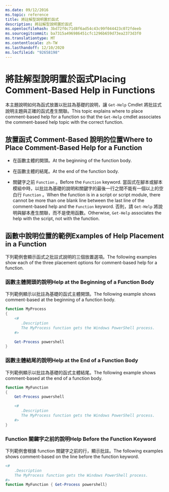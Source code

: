 ```yaml
---
ms.date: 09/12/2016
ms.topic: reference
title: 將註解型說明置於函式
description: 將註解型說明置於函式
ms.openlocfilehash: 3bd72f0c71d8f6ad54c43c99f044423c072fdeeb
ms.sourcegitcommit: ba7315a496986451cfc1296b659d73ea2373d3f0
ms.translationtype: MT
ms.contentlocale: zh-TW
ms.lasthandoff: 12/10/2020
ms.locfileid: "92658198"
---
```

# <a name="placing-comment-based-help-in-functions"></a><span data-ttu-id="1f0dd-103">將註解型說明置於函式</span><span class="sxs-lookup"><span data-stu-id="1f0dd-103">Placing Comment-Based Help in Functions</span></span>

<span data-ttu-id="1f0dd-104">本主題說明如何為函式放置以批註為基礎的說明，讓 `Get-Help` Cmdlet 將批註式說明主題與正確的函式產生關聯。</span><span class="sxs-lookup"><span data-stu-id="1f0dd-104">This topic explains where to place comment-based help for a function so that the `Get-Help` cmdlet associates the comment-based help topic with the correct function.</span></span>

## <a name="where-to-place-comment-based-help-for-a-function"></a><span data-ttu-id="1f0dd-105">放置函式 Comment-Based 說明的位置</span><span class="sxs-lookup"><span data-stu-id="1f0dd-105">Where to Place Comment-Based Help for a Function</span></span>

- <span data-ttu-id="1f0dd-106">在函數主體的開頭。</span><span class="sxs-lookup"><span data-stu-id="1f0dd-106">At the beginning of the function body.</span></span>

- <span data-ttu-id="1f0dd-107">在函數主體的結尾。</span><span class="sxs-lookup"><span data-stu-id="1f0dd-107">At the end of the function body.</span></span>

- <span data-ttu-id="1f0dd-108">關鍵字之前 `Function` 。</span><span class="sxs-lookup"><span data-stu-id="1f0dd-108">Before the `Function` keyword.</span></span> <span data-ttu-id="1f0dd-109">當函式在腳本或腳本模組中時，以批註為基礎的說明和關鍵字的最後一行之間不能有一個以上的空白行 `Function` 。</span><span class="sxs-lookup"><span data-stu-id="1f0dd-109">When the function is in a script or script module, there cannot be more than one blank line between the last line of the comment-based help and the `Function` keyword.</span></span> <span data-ttu-id="1f0dd-110">否則，請 `Get-Help` 將說明與腳本產生關聯，而不是使用函數。</span><span class="sxs-lookup"><span data-stu-id="1f0dd-110">Otherwise, `Get-Help` associates the help with the script, not with the function.</span></span>

## <a name="examples-of-help-placement-in-a-function"></a><span data-ttu-id="1f0dd-111">函數中說明位置的範例</span><span class="sxs-lookup"><span data-stu-id="1f0dd-111">Examples of Help Placement in a Function</span></span>

<span data-ttu-id="1f0dd-112">下列範例會顯示函式之批註式說明的三個放置選項。</span><span class="sxs-lookup"><span data-stu-id="1f0dd-112">The following examples show each of the three placement options for comment-based help for a function.</span></span>

### <a name="help-at-the-beginning-of-a-function-body"></a><span data-ttu-id="1f0dd-113">函數主體開頭的說明</span><span class="sxs-lookup"><span data-stu-id="1f0dd-113">Help at the Beginning of a Function Body</span></span>

<span data-ttu-id="1f0dd-114">下列範例顯示以批註為基礎的函式主體開頭。</span><span class="sxs-lookup"><span data-stu-id="1f0dd-114">The following example shows comment-based at the beginning of a function body.</span></span>

```powershell
function MyProcess
{
    <#
       .Description
       The MyProcess function gets the Windows PowerShell process.
    #>

    Get-Process powershell
}
```

### <a name="help-at-the-end-of-a-function-body"></a><span data-ttu-id="1f0dd-115">函數主體結尾的說明</span><span class="sxs-lookup"><span data-stu-id="1f0dd-115">Help at the End of a Function Body</span></span>

 <span data-ttu-id="1f0dd-116">下列範例顯示以批註為基礎的函式主體結尾。</span><span class="sxs-lookup"><span data-stu-id="1f0dd-116">The following example shows comment-based at the end of a function body.</span></span>

```powershell
function MyFunction
{
    Get-Process powershell

    <#
       .Description
       The MyProcess function gets the Windows PowerShell process.
    #>
}
```

### <a name="help-before-the-function-keyword"></a><span data-ttu-id="1f0dd-117">Function 關鍵字之前的說明</span><span class="sxs-lookup"><span data-stu-id="1f0dd-117">Help Before the Function Keyword</span></span>

 <span data-ttu-id="1f0dd-118">下列範例會根據 function 關鍵字之前的行，顯示批註。</span><span class="sxs-lookup"><span data-stu-id="1f0dd-118">The following examples shows comment-based on the line before the function keyword.</span></span>

```powershell
<#
    .Description
    The MyProcess function gets the Windows PowerShell process.
#>
function MyFunction { Get-Process powershell}
```
